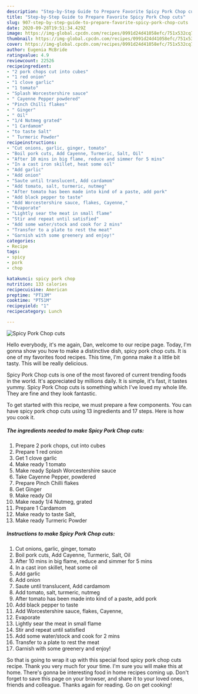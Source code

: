 ```yaml
---
description: "Step-by-Step Guide to Prepare Favorite Spicy Pork Chop cuts"
title: "Step-by-Step Guide to Prepare Favorite Spicy Pork Chop cuts"
slug: 907-step-by-step-guide-to-prepare-favorite-spicy-pork-chop-cuts
date: 2020-09-28T19:51:34.429Z
image: https://img-global.cpcdn.com/recipes/0991d24d41058efc/751x532cq70/spicy-pork-chop-cuts-recipe-main-photo.jpg
thumbnail: https://img-global.cpcdn.com/recipes/0991d24d41058efc/751x532cq70/spicy-pork-chop-cuts-recipe-main-photo.jpg
cover: https://img-global.cpcdn.com/recipes/0991d24d41058efc/751x532cq70/spicy-pork-chop-cuts-recipe-main-photo.jpg
author: Eugenia McBride
ratingvalue: 4.9
reviewcount: 22526
recipeingredient:
- "2 pork chops cut into cubes"
- "1 red onion"
- "1 clove garlic"
- "1 tomato"
- "Splash Worcestershire sauce"
- " Cayenne Pepper powdered"
- "Pinch Chilli flakes"
- " Ginger"
- " Oil"
- "1/4 Nutmeg grated"
- "1 Cardamom"
- "to taste Salt"
- " Turmeric Powder"
recipeinstructions:
- "Cut onions, garlic, ginger, tomato"
- "Boil pork cuts, Add Cayenne, Turmeric, Salt, Oil"
- "After 10 mins in big flame, reduce and simmer for 5 mins"
- "In a cast iron skillet, heat some oil"
- "Add garlic"
- "Add onion"
- "Saute until translucent, Add cardamom"
- "Add tomato, salt, turmeric, nutmeg"
- "After tomato has been made into kind of a paste, add pork"
- "Add black pepper to taste"
- "Add Worcestershire sauce, flakes, Cayenne,"
- "Evaporate"
- "Lightly sear the meat in small flame"
- "Stir and repeat until satisfied"
- "Add some water/stock and cook for 2 mins"
- "Transfer to a plate to rest the meat"
- "Garnish with some greenery and enjoy!"
categories:
- Recipe
tags:
- spicy
- pork
- chop

katakunci: spicy pork chop 
nutrition: 133 calories
recipecuisine: American
preptime: "PT13M"
cooktime: "PT51M"
recipeyield: "1"
recipecategory: Lunch

---
```



![Spicy Pork Chop cuts](https://img-global.cpcdn.com/recipes/0991d24d41058efc/751x532cq70/spicy-pork-chop-cuts-recipe-main-photo.jpg)

Hello everybody, it's me again, Dan, welcome to our recipe page. Today, I'm gonna show you how to make a distinctive dish, spicy pork chop cuts. It is one of my favorites food recipes. This time, I'm gonna make it a little bit tasty. This will be really delicious.



Spicy Pork Chop cuts is one of the most favored of current trending foods in the world. It's appreciated by millions daily. It is simple, it's fast, it tastes yummy. Spicy Pork Chop cuts is something which I've loved my whole life. They are fine and they look fantastic.


To get started with this recipe, we must prepare a few components. You can have spicy pork chop cuts using 13 ingredients and 17 steps. Here is how you cook it.

<!--inarticleads1-->

##### The ingredients needed to make Spicy Pork Chop cuts:

1. Prepare 2 pork chops, cut into cubes
1. Prepare 1 red onion
1. Get 1 clove garlic
1. Make ready 1 tomato
1. Make ready Splash Worcestershire sauce
1. Take  Cayenne Pepper, powdered
1. Prepare Pinch Chilli flakes
1. Get  Ginger
1. Make ready  Oil
1. Make ready 1/4 Nutmeg, grated
1. Prepare 1 Cardamom
1. Make ready to taste Salt,
1. Make ready  Turmeric Powder




<!--inarticleads2-->

##### Instructions to make Spicy Pork Chop cuts:

1. Cut onions, garlic, ginger, tomato
1. Boil pork cuts, Add Cayenne, Turmeric, Salt, Oil
1. After 10 mins in big flame, reduce and simmer for 5 mins
1. In a cast iron skillet, heat some oil
1. Add garlic
1. Add onion
1. Saute until translucent, Add cardamom
1. Add tomato, salt, turmeric, nutmeg
1. After tomato has been made into kind of a paste, add pork
1. Add black pepper to taste
1. Add Worcestershire sauce, flakes, Cayenne,
1. Evaporate
1. Lightly sear the meat in small flame
1. Stir and repeat until satisfied
1. Add some water/stock and cook for 2 mins
1. Transfer to a plate to rest the meat
1. Garnish with some greenery and enjoy!




So that is going to wrap it up with this special food spicy pork chop cuts recipe. Thank you very much for your time. I'm sure you will make this at home. There's gonna be interesting food in home recipes coming up. Don't forget to save this page on your browser, and share it to your loved ones, friends and colleague. Thanks again for reading. Go on get cooking!
